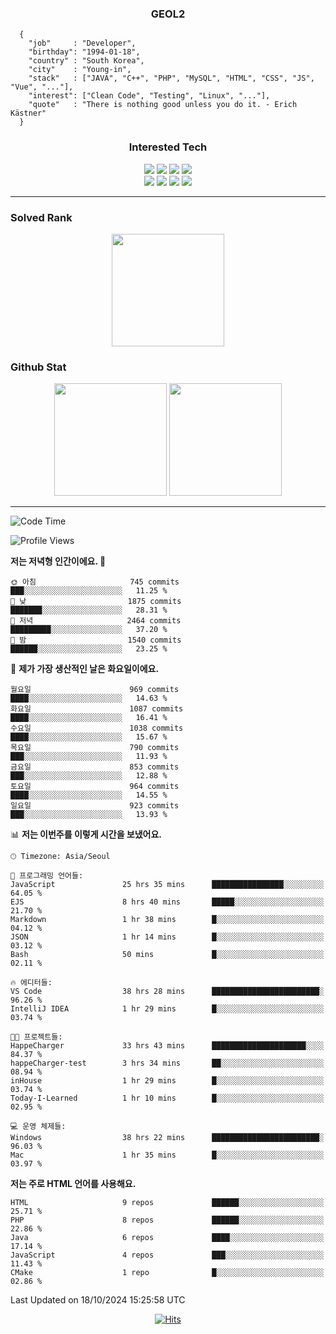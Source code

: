 <div align="center">

  ### GEOL2
</div>

```
  {
    "job"     : "Developer",
    "birthday": "1994-01-18",
    "country" : "South Korea",
    "city"    : "Young-in",
    "stack"   : ["JAVA", "C++", "PHP", "MySQL", "HTML", "CSS", "JS", "Vue", "..."],
    "interest": ["Clean Code", "Testing", "Linux", "..."], 
    "quote"   : "There is nothing good unless you do it. - Erich Kästner"
  }
  ```
  
<div align="center">
  
  ### Interested Tech
  
  <img src="https://img.shields.io/badge/CodeIgniter4-E34F26?style=flat-square&logo=codeigniter&logoColor=white">
    <img src="https://img.shields.io/badge/Laravel-F05340?style=flat-square&logo=Laravel&logoColor=white">
  <img src="https://img.shields.io/badge/SpringBoot-6DB33F?style=flat-square&logo=SpringBoot&logoColor=white">
  <img src="https://img.shields.io/badge/Express-000000?style=flat-square&logo=Express&logoColor=white">
  <br>
  <img src="https://img.shields.io/badge/Three.js-000000?style=flat-square&logo=Three.js&logoColor=white">
  <img src="https://img.shields.io/badge/JavaScript-F7DF1E?style=flat-square&logo=JavaScript&logoColor=black">
  <img src="https://img.shields.io/badge/TypeScript-007acc?style=flat-square&logo=TypeScript&logoColor=black">
  <img src="https://img.shields.io/badge/MySQL-4479A1?style=flat-square&logo=mysql&logoColor=white"><br>

</div>

------------

  ### Solved Rank
  
  <div align="center">
    <img height="180em" src="https://mazassumnida.wtf/api/v2/generate_badge?boj=geol2">
  </div>
  
  ### Github Stat 
  <div align="center">
    <img height="180em" src="https://github-readme-stats-git-masterrstaa-rickstaa.vercel.app/api?username=geol2&show_icons=true&theme=dark">
    <img height="180em" src="https://github-readme-stats-git-masterrstaa-rickstaa.vercel.app/api/top-langs/?username=geol2&show_icons=true&hide=css,scss,html&layout=compact&theme=dark&count_private=true&langs_count=8">
  </div>
  
------------

<!--START_SECTION:waka-->
![Code Time](http://img.shields.io/badge/Code%20Time-3%2C315%20hrs%2049%20mins-blue)

![Profile Views](http://img.shields.io/badge/Profile%20Views-5-blue)

**저는 저녁형 인간이에요. 🦉** 

```text
🌞 아침                     745 commits         ███░░░░░░░░░░░░░░░░░░░░░░   11.25 % 
🌆 낮　                     1875 commits        ███████░░░░░░░░░░░░░░░░░░   28.31 % 
🌃 저녁                     2464 commits        █████████░░░░░░░░░░░░░░░░   37.20 % 
🌙 밤　                     1540 commits        ██████░░░░░░░░░░░░░░░░░░░   23.25 % 
```
📅 **제가 가장 생산적인 날은 화요일이에요.** 

```text
월요일                      969 commits         ████░░░░░░░░░░░░░░░░░░░░░   14.63 % 
화요일                      1087 commits        ████░░░░░░░░░░░░░░░░░░░░░   16.41 % 
수요일                      1038 commits        ████░░░░░░░░░░░░░░░░░░░░░   15.67 % 
목요일                      790 commits         ███░░░░░░░░░░░░░░░░░░░░░░   11.93 % 
금요일                      853 commits         ███░░░░░░░░░░░░░░░░░░░░░░   12.88 % 
토요일                      964 commits         ████░░░░░░░░░░░░░░░░░░░░░   14.55 % 
일요일                      923 commits         ███░░░░░░░░░░░░░░░░░░░░░░   13.93 % 
```


📊 **저는 이번주를 이렇게 시간을 보냈어요.** 

```text
🕑︎ Timezone: Asia/Seoul

💬 프로그래밍 언어들: 
JavaScript               25 hrs 35 mins      ████████████████░░░░░░░░░   64.05 % 
EJS                      8 hrs 40 mins       █████░░░░░░░░░░░░░░░░░░░░   21.70 % 
Markdown                 1 hr 38 mins        █░░░░░░░░░░░░░░░░░░░░░░░░   04.12 % 
JSON                     1 hr 14 mins        █░░░░░░░░░░░░░░░░░░░░░░░░   03.12 % 
Bash                     50 mins             █░░░░░░░░░░░░░░░░░░░░░░░░   02.11 % 

🔥 에디터들: 
VS Code                  38 hrs 28 mins      ████████████████████████░   96.26 % 
IntelliJ IDEA            1 hr 29 mins        █░░░░░░░░░░░░░░░░░░░░░░░░   03.74 % 

🐱‍💻 프로젝트들: 
HappeCharger             33 hrs 43 mins      █████████████████████░░░░   84.37 % 
happeCharger-test        3 hrs 34 mins       ██░░░░░░░░░░░░░░░░░░░░░░░   08.94 % 
inHouse                  1 hr 29 mins        █░░░░░░░░░░░░░░░░░░░░░░░░   03.74 % 
Today-I-Learned          1 hr 10 mins        █░░░░░░░░░░░░░░░░░░░░░░░░   02.95 % 

💻 운영 체제들: 
Windows                  38 hrs 22 mins      ████████████████████████░   96.03 % 
Mac                      1 hr 35 mins        █░░░░░░░░░░░░░░░░░░░░░░░░   03.97 % 
```

**저는 주로 HTML 언어를 사용해요.** 

```text
HTML                     9 repos             ██████░░░░░░░░░░░░░░░░░░░   25.71 % 
PHP                      8 repos             ██████░░░░░░░░░░░░░░░░░░░   22.86 % 
Java                     6 repos             ████░░░░░░░░░░░░░░░░░░░░░   17.14 % 
JavaScript               4 repos             ███░░░░░░░░░░░░░░░░░░░░░░   11.43 % 
CMake                    1 repo              █░░░░░░░░░░░░░░░░░░░░░░░░   02.86 % 
```




 Last Updated on 18/10/2024 15:25:58 UTC
<!--END_SECTION:waka-->

<div align="center">
  
  [![Hits](https://hits.seeyoufarm.com/api/count/incr/badge.svg?url=https%3A%2F%2Fgithub.com%2Fgeol2&count_bg=%2379C83D&title_bg=%23555555&icon=myspace.svg&icon_color=%23E7E7E7&title=hits&edge_flat=false)](https://hits.seeyoufarm.com)
  
</div>

<!--
**Geol2/Geol2** is a ✨ _special_ ✨ repository because its `README.md` (this file) appears on your GitHub profile.

Here are some ideas to get you started:
- 🔭 I’m currently working on ...
- 🌱 I’m currently learning ...
- 👯 I’m looking to collaborate on ...
- 🤔 I’m looking for help with ...
- 💬 Ask me about ...
- 📫 How to reach me: ...
- 😄 Pronouns: ...
- ⚡ Fun fact: ...
-->
